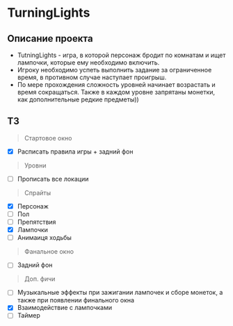 # TurningLights

## Описание проекта
* TutningLights - игра, в которой персонаж бродит по комнатам и ищет лампочки, которые ему необходимо включить.
* Игроку необходимо успеть выполнить задание за ограниченное время, в противном случае наступает проигрыш.
* По мере прохождения сложность уровней начинает возрастать и время сокращаться. Также в каждом уровне запрятаны монетки, как дополнительные редкие предметы))

## ТЗ
> Стартовое окно
- [x] Расписать правила игры + задний фон
> Уровни
- [ ] Прописать все локации
> Спрайты
- [x] Персонаж
- [ ] Пол
- [ ] Препятствия
- [x] Лампочки
- [ ] Анимаиця ходьбы
> Фанальное окно
- [ ] Задний фон
> Доп. фичи
- [ ] Музыкальные эффекты при зажигании лампочек и сборе монеток, а также при появлении финального окна
- [x] Взаимодействие с лампочками
- [ ] Таймер
